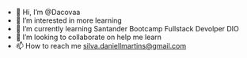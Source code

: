 - 👋 Hi, I’m @Dacovaa
- 👀 I’m interested in more learning
- 🌱 I’m currently learning Santander Bootcamp Fullstack Devolper DIO
- 💞️ I’m looking to collaborate on help me learn
- 📫 How to reach me silva.daniellmartins@gmail.com

<!---
Dacovaa/Dacovaa is a ✨ special ✨ repository because its `README.md` (this file) appears on your GitHub profile.
You can click the Preview link to take a look at your changes.
--->
